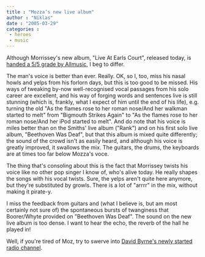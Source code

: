 ```yaml
---
title : "Mozza’s new live album"
author : "Niklas"
date : "2005-03-29"
categories : 
 - heroes
 - music
---
```


Although Morrissey's new album, "Live At Earls Court", released today, is [handed a 5/5 grade by Allmusic](http://www.allmusic.com/cg/amg.dll?p=amg&sql=A8paxlfjescqi), I beg to differ.

The man's voice is better than ever. Really. OK, so I, too, miss his nasal howls and yelps from his forlorn days, but this is too good to be missed. His ways of tweaking by-now well-recognised vocal passages from his solo career are excellent, and his way of forging words and sentences live is still stunning (which is, frankly, what I expect of him until the end of his life), e.g. turning the old "As the flames rose to her roman nose/And her walkman started to melt" from "Bigmouth Strikes Again" to "As the flames rose to her roman nose/And her iPod started to melt". And do note that his voice is miles better than on the Smiths' live album ("Rank") and on his first solo live album, "Beethoven Was Deaf", but that this album is mixed quite differently; the sound of the crowd isn't as easily heard, and although his voice is greatly improved, it swallows the mix. The guitars, the drums, the keyboards are at times too far below Mozza's voce.

The thing that's consoling about this is the fact that Morrissey twists his voice like no other pop singer I know of, who's alive today. He really shapes the songs with his vocal twists. Sure, the yelps aren't quite here anymore, but they're substituted by growls. There is a lot of "arrrr" in the mix, without making it pirate-y.

I miss the feedback from guitars and (what I believe is, but am most certainly not sure of) the spontaneous bursts of twanginess that Boorer/Whyte provided on "Beethoven Was Deaf". The sound on the new live album is too dense. I want to hear the echo, the reverb of the hall he played in!

Well, if you're tired of Moz, try to swerve into [David Byrne's newly started radio channel](http://davidbyrne.com/radio/index.php).
